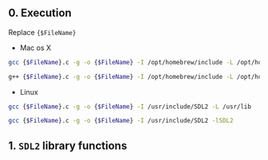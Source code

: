 

## 0. Execution
Replace `{$FileName}`


- Mac os X
```bash
gcc {$FileName}.c -g -o {$FileName} -I /opt/homebrew/include -L /opt/homebrew/lib
```
```bash
g++ {$FileName}.c -g -o {$FileName} -I /opt/homebrew/include -L /opt/homebrew/lib
```

- Linux
```bash
gcc {$FileName}.c -g -o {$FileName} -I /usr/include/SDL2 -L /usr/lib
```
```bash
gcc {$FileName}.c -g -o {$FileName} -I /usr/include/SDL2 -lSDL2
```

## 1. `SDL2` library functions

